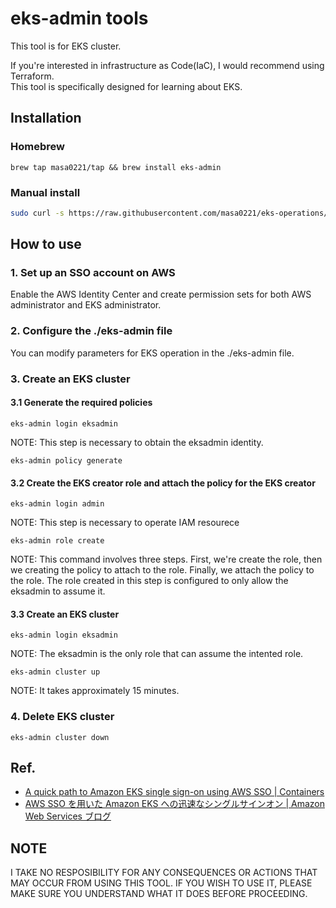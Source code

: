 eks-admin tools
==============
This tool is for EKS cluster.

If you're interested in infrastructure as Code(IaC), I would recommend using Terraform.  
This tool is specifically designed for learning about EKS.

## Installation
### Homebrew
```
brew tap masa0221/tap && brew install eks-admin
```

### Manual install
```sh
sudo curl -s https://raw.githubusercontent.com/masa0221/eks-operations/HEAD/eks-admin -o /usr/local/bin/eks-admin && chmod +x /usr/local/bin/eks-admin
```

## How to use

### 1. Set up an SSO account on AWS
Enable the AWS Identity Center and create permission sets for both AWS administrator and EKS administrator.


### 2. Configure the ./eks-admin file 
You can modify parameters for EKS operation in the ./eks-admin file.


### 3. Create an EKS cluster
#### 3.1 Generate the required policies
```
eks-admin login eksadmin
```
NOTE: This step is necessary to obtain the eksadmin identity.

```
eks-admin policy generate
```

#### 3.2 Create the EKS creator role and attach the policy for the EKS creator
```
eks-admin login admin
```
NOTE: This step is necessary to operate IAM resourece

```
eks-admin role create 
```
NOTE: This command involves three steps. First, we're create the role, then we creating the policy to attach to the role. Finally, we attach the policy to the role.
The role created in this step is configured to only allow the eksadmin to assume it.

#### 3.3 Create an EKS cluster
```
eks-admin login eksadmin
```
NOTE: The eksadmin is the only role that can assume the intented role.

```
eks-admin cluster up
```
NOTE: It takes approximately 15 minutes.


### 4. Delete EKS cluster
```
eks-admin cluster down
```
 

## Ref.
- [A quick path to Amazon EKS single sign-on using AWS SSO | Containers](https://aws.amazon.com/jp/blogs/containers/a-quick-path-to-amazon-eks-single-sign-on-using-aws-sso/)
- [AWS SSO を用いた Amazon EKS への迅速なシングルサインオン | Amazon Web Services ブログ](https://aws.amazon.com/jp/blogs/news/a-quick-path-to-amazon-eks-single-sign-on-using-aws-sso/)


## NOTE
I TAKE NO RESPOSIBILITY FOR ANY CONSEQUENCES OR ACTIONS THAT MAY OCCUR FROM USING THIS TOOL. IF YOU WISH TO USE IT, PLEASE MAKE SURE YOU UNDERSTAND WHAT IT DOES BEFORE PROCEEDING.
